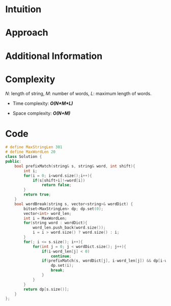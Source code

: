 
# Intuition

# Approach

# Additional Information


# Complexity
 *N*: length of string, *M*: number of words, *L*: maximum length of words.
- Time complexity: ***O(N\*M\*L)***
<!-- Add your time complexity here, e.g. $$O(n)$$ -->

- Space complexity: ***O(N+M)***
<!-- Add your space complexity here, e.g. $$O(n)$$ -->

# Code
```cpp
# define MaxStringLen 301
# define MaxWordLen 20
class Solution {
public:
    bool prefixMatch(string& s, string& word, int shift){
        int i;
        for(i = 0; i<word.size();i++){
            if(s[shift+i]!=word[i])
                return false;
        }
        return true;
    }
    bool wordBreak(string s, vector<string>& wordDict) {
        bitset<MaxStringLen> dp; dp.set(0);
        vector<int> word_len;
        int i = MaxWordLen;
        for(string word : wordDict){
            word_len.push_back(word.size());
            i = i > word.size() ? word.size() : i;
        }
        for(; i <= s.size(); i++){
            for(int j = 0; j < wordDict.size(); j++){
                if(i-word_len[j] < 0)
                    continue;
                if(prefixMatch(s, wordDict[j], i-word_len[j]) && dp[i-word_len[j]]){
                    dp.set(i);
                    break;
                }
            }
        }
        return dp[s.size()];
    }
};
```
